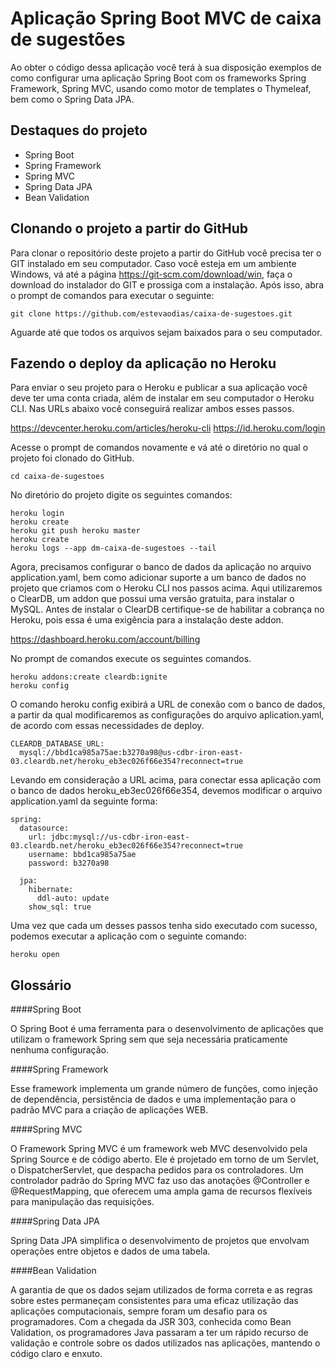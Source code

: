 # Aplicação Spring Boot MVC de caixa de sugestões 

Ao obter o código dessa aplicação você terá à sua disposição exemplos de como configurar uma aplicação Spring Boot com os frameworks Spring Framework, Spring MVC, usando como motor de templates o Thymeleaf, bem como o Spring Data JPA.

## Destaques do projeto

* Spring Boot
* Spring Framework
* Spring MVC
* Spring Data JPA
* Bean Validation

## Clonando o projeto a partir do GitHub

Para clonar o repositório deste projeto a partir do GitHub você precisa ter o GIT instalado em seu computador. Caso você esteja em um ambiente Windows, vá até a página https://git-scm.com/download/win, faça o download do instalador do GIT e prossiga com a instalação. Após isso, abra o prompt de comandos para executar o seguinte:

```
git clone https://github.com/estevaodias/caixa-de-sugestoes.git
```

Aguarde até que todos os arquivos sejam baixados para o seu computador.

## Fazendo o deploy da aplicação no Heroku

Para enviar o seu projeto para o Heroku e publicar a sua aplicação você deve ter uma conta criada, além de instalar em seu computador o Heroku CLI. Nas URLs abaixo você conseguirá realizar ambos esses passos.

https://devcenter.heroku.com/articles/heroku-cli
https://id.heroku.com/login

Acesse o prompt de comandos novamente e vá até o diretório no qual o projeto foi clonado do GitHub.

```
cd caixa-de-sugestoes
```

No diretório do projeto digite os seguintes comandos:

```
heroku login
heroku create
heroku git push heroku master
heroku create
heroku logs --app dm-caixa-de-sugestoes --tail
```

Agora, precisamos configurar o banco de dados da aplicação no arquivo application.yaml, bem como adicionar suporte a um banco de dados no projeto que criamos com o Heroku CLI nos passos acima. Aqui utilizaremos o ClearDB, um addon que possui uma versão gratuita, para instalar o MySQL. Antes de instalar o ClearDB certifique-se de habilitar a cobrança no Heroku, pois essa é uma exigência para a instalação deste addon.

https://dashboard.heroku.com/account/billing

No prompt de comandos execute os seguintes comandos.

```
heroku addons:create cleardb:ignite
heroku config
```

O comando heroku config exibirá a URL de conexão com o banco de dados, a partir da qual modificaremos as configurações do arquivo aplication.yaml, de acordo com essas necessidades de deploy.

```
CLEARDB_DATABASE_URL: 
  mysql://bbd1ca985a75ae:b3270a98@us-cdbr-iron-east-03.cleardb.net/heroku_eb3ec026f66e354?reconnect=true
```

Levando em consideração a URL acima, para conectar essa aplicação com o banco de dados heroku_eb3ec026f66e354, devemos modificar o arquivo application.yaml da seguinte forma:

```
spring:
  datasource:
    url: jdbc:mysql://us-cdbr-iron-east-03.cleardb.net/heroku_eb3ec026f66e354?reconnect=true
    username: bbd1ca985a75ae
    password: b3270a98

  jpa:
    hibernate:
      ddl-auto: update
    show_sql: true
```

Uma vez que cada um desses passos tenha sido executado com sucesso, podemos executar a aplicação com o seguinte comando:

```
heroku open
```

## Glossário

####Spring Boot

O Spring Boot é uma ferramenta para o desenvolvimento de aplicações que utilizam o framework Spring sem que seja necessária praticamente nenhuma configuração.

####Spring Framework

Esse framework implementa um grande número de funções, como injeção de dependência, persistência de dados e uma implementação para o padrão MVC para a criação de aplicações WEB.

####Spring MVC

O Framework Spring MVC é um framework web MVC desenvolvido pela Spring Source e de código aberto. Ele é projetado em torno de um Servlet, o DispatcherServlet, que despacha pedidos para os controladores. Um controlador padrão do Spring MVC faz uso das anotações @Controller e @RequestMapping, que oferecem uma ampla gama de recursos flexíveis para manipulação das requisições.

####Spring Data JPA

Spring Data JPA simplifica o desenvolvimento de projetos que envolvam operações entre objetos e dados de uma tabela.

####Bean Validation

A garantia de que os dados sejam utilizados de forma correta e as regras sobre estes permaneçam consistentes para uma eficaz utilização das aplicações computacionais, sempre foram um desafio para os programadores. Com a chegada da JSR 303, conhecida como Bean Validation, os programadores Java passaram a ter um rápido recurso de validação e controle sobre os dados utilizados nas aplicações, mantendo o código claro e enxuto.